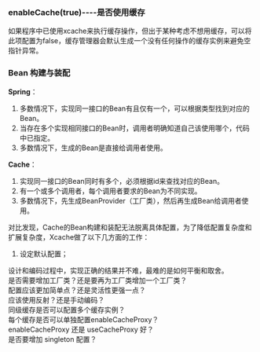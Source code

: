 ### enableCache(true)----是否使用缓存

如果程序中已使用xcache来执行缓存操作，但出于某种考虑不想用缓存，可以将此项配置为false，缓存管理器会默认生成一个没有任何操作的缓存实例来避免空指针异常。



### Bean 构建与装配

**Spring**：

1. 多数情况下，实现同一接口的Bean有且仅有一个，可以根据类型找到对应的Bean。
2. 当存在多个实现相同接口的Bean时，调用者明确知道自己该使用哪个，代码中已指定。
3. 多数情况下，生成的Bean是直接给调用者使用。



**Cache**：

1. 实现同一接口的Bean同时有多个，必须根据id来查找对应的Bean。
2. 有一个或多个调用者，每个调用者要求的Bean为不同实现。
3. 多数情况下，先生成BeanProvider（工厂类），然后再生成Bean给调用者使用。



对比发现，Cache的Bean构建和装配无法脱离具体配置，为了降低配置复杂度和扩展复杂度，Xcache做了以下几方面的工作：

1. 设定默认配置；

设计和编码过程中，实现正确的结果并不难，最难的是如何平衡和取舍。  
是否需要增加工厂类？还是要再为工厂类增加一个工厂类？  
配置应该更加简单点？还是灵活性更强一点？  
应该使用反射？还是手动编码？  
同级缓存是否可以配置多个缓存实例？  
每个缓存是否可以单独配置enableCacheProxy？  
enableCacheProxy 还是 useCacheProxy 好？  
是否要增加 singleton 配置？  


